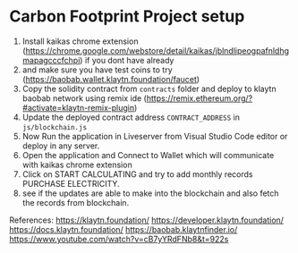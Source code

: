 # Carbon Footprint Project setup

1) Install kaikas chrome extension (https://chrome.google.com/webstore/detail/kaikas/jblndlipeogpafnldhgmapagcccfchpi) if you dont have already
2)  and make sure you have test coins to try (https://baobab.wallet.klaytn.foundation/faucet)
3) Copy the solidity contract from `contracts` folder and deploy to klaytn baobab network using remix ide (https://remix.ethereum.org/?#activate=klaytn-remix-plugin)
4) Update the deployed contract address `CONTRACT_ADDRESS` in `js/blockchain.js` 
5) Now Run the application in Liveserver from Visual Studio Code editor or deploy in any server.
6) Open the application and Connect to Wallet which will communicate with kaikas chrome extension
7) Click on START CALCULATING and try to add monthly records PURCHASE ELECTRICITY.
8) see if the updates are able to make into the blockchain and also fetch the records from blockchain.

References:
https://klaytn.foundation/
https://developer.klaytn.foundation/
https://docs.klaytn.foundation/
https://baobab.klaytnfinder.io/
https://www.youtube.com/watch?v=cB7yYRdFNb8&t=922s
